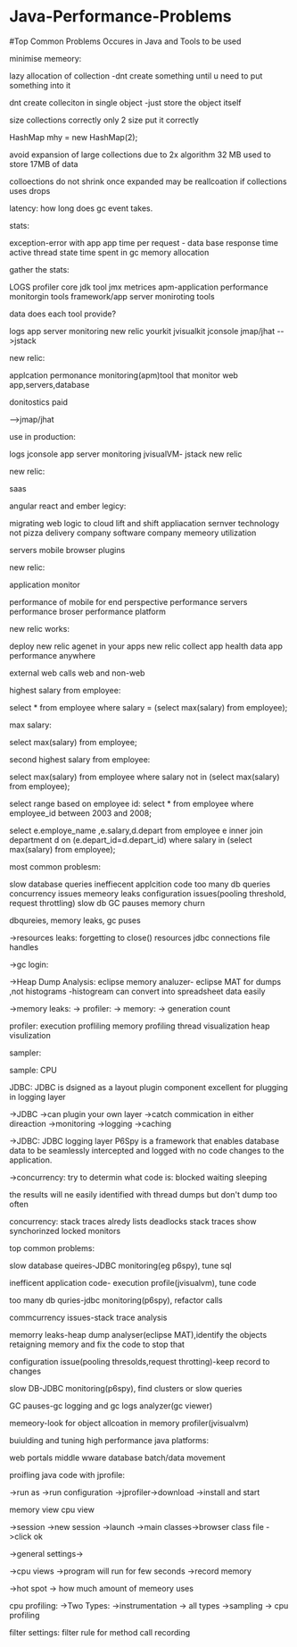 # Java-Performance-Problems

#Top Common Problems Occures in Java and Tools to be used

minimise memeory:

lazy allocation of collection
-dnt create something until u need to put something into it

dnt create colleciton in single object
-just store the object itself

size collections correctly
only 2 size put it correctly

HashMap mhy = new HashMap(2);

avoid expansion of large collections due to 2x algorithm
32 MB used to store 17MB of data

colloections do not shrink once expanded
may be reallcoation if collections uses drops



latency:
how long does gc event takes.

stats:

exception-error with app
app time per request -
data base response time
active thread state
time spent in gc
memory allocation

gather the stats:

LOGS
profiler
core jdk tool
jmx metrices
apm-application performance monitorgin tools
framework/app server moniroting tools

data does each tool provide?

logs
app server monitoring
new relic
yourkit
jvisualkit
jconsole
jmap/jhat
-->jstack

new relic:

applcation permonance monitoring(apm)tool 
that monitor web app,servers,database

donitostics paid

-->jmap/jhat



use in production:

logs
jconsole
app server monitoring
jvisualVM-
jstack
new relic



new relic:

saas

angular react and ember
legicy:

migrating web logic to cloud
lift and shift
appliacation sernver technology
not pizza delivery company software company
memeory utilization

servers
mobile
browser
plugins


new relic:

application monitor 

performance of mobile
for end perspective
performance servers
performance broser
performance platform

new relic works:

deploy new relic agenet in your apps
new relic collect app health data
app performance anywhere


external web calls
web and non-web

highest salary from employee:

select * from employee
where salary = (select max(salary) from employee);

max salary:

select max(salary) from employee;

second highest salary from employee:

select max(salary) from employee where 
salary not in (select max(salary) from employee);

select range based on employee id:
select * from employee where employee_id between 2003 and 2008;

select e.employe_name ,e.salary,d.depart from employee e
inner join department d on (e.depart_id=d.depart_id) where
salary in (select max(salary) from employee);


most common problesm:

slow database queries
ineffiecent applcition code
too many db queries
concurrency issues
memeory leaks
configuration issues(pooling threshold, request throttling)
slow db
GC pauses
memory churn

dbqureies,
memory leaks,
gc puses

->resources leaks:
forgetting to close() resources
jdbc connections
file handles

->gc login:

->Heap Dump Analysis:
 eclipse memory analuzer- eclipse MAT
 for dumps ,not histograms
  -histogream can convert into spreadsheet data easily

->memory leaks:
 -> profiler:
  -> memory: 
    -> generation count

profiler:
execution profliling
memory profiling
thread visualization
heap visulization

sampler:

sample:
 CPU

JDBC:
 JDBC is dsigned as a layout plugin component
 excellent for plugging in logging layer


->JDBC
->can plugin your own layer
->catch commication in either direaction
->monitoring
->logging
->caching

->JDBC:
JDBC logging layer
P6Spy is a framework that enables database data to be seamlessly intercepted and logged with no code changes to the application.

->concurrency:
try to determin what code is:
blocked
waiting
sleeping

the results will ne easily identified with thread dumps
but don't dump too often

concurrency:
stack traces alredy lists deadlocks
stack traces show synchorinzed locked monitors


top common problems:

slow database queires-JDBC monitoring(eg p6spy), tune sql

inefficent application code- execution profile(jvisualvm), tune code

too many db quries-jdbc monitoring(p6spy), refactor calls

commcurrency issues-stack trace analysis

memorry leaks-heap dump analyser(eclipse MAT),identify the objects retaigning memory and fix the code to stop that

configuration issue(pooling thresolds,request throtting)-keep record to changes

slow DB-JDBC monitoring(p6spy), find clusters or slow queries

GC pauses-gc logging and gc logs analyzer(gc viewer)

memeory-look for object allcoation in memory profiler(jvisualvm)


buiulding and tuning high performance java platforms:

web portals
middle wware
database
batch/data movement


proifling java code with jprofile:

->run as
->run configuration
->jprofiler->download
->install and start

memory view
cpu view

->session
->new session
->launch
->main classes->browser class file
->click ok

->general settings->

->cpu views
->program will run for few seconds
->record memory

->hot spot -> how much amount of memeory uses

cpu profiling:
->Two Types:
->instrumentation  -> all  types
->sampling   -> cpu profiling

filter settings:
filter rule for method call recording








